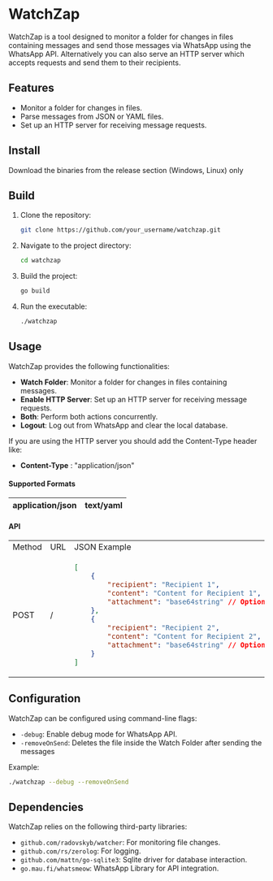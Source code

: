 # WatchZap

WatchZap is a tool designed to monitor a folder for changes in files containing messages and send those messages via WhatsApp using the WhatsApp API. Alternatively
you can also serve an HTTP server which accepts requests and send them to their recipients.

## Features

- Monitor a folder for changes in files.
- Parse messages from JSON or YAML files.
- Set up an HTTP server for receiving message requests.

## Install

Download the binaries from the release section (Windows, Linux) only

## Build

1. Clone the repository:

   ```bash
   git clone https://github.com/your_username/watchzap.git
   ```

2. Navigate to the project directory:

   ```bash
   cd watchzap
   ```

3. Build the project:

   ```bash
   go build
   ```

4. Run the executable:

   ```bash
   ./watchzap
   ```

## Usage

WatchZap provides the following functionalities:

- **Watch Folder**: Monitor a folder for changes in files containing messages.
- **Enable HTTP Server**: Set up an HTTP server for receiving message requests.
- **Both**: Perform both actions concurrently.
- **Logout**: Log out from WhatsApp and clear the local database.

If you are using the HTTP server you should add the Content-Type header like:

* **Content-Type**
: "application/json"

#### Supported Formats

|application/json | text/yaml |
|-----------------|-----------|


#### API

<table>
<tr>

<td>Method</td>
<td>URL</td>
<td>JSON Example</td>
<td>YAML Example</td>

</tr>

<tr>

<td> POST </td>
<td> / </td>
<td>

```json
[
    {
        "recipient": "Recipient 1",
        "content": "Content for Recipient 1",
        "attachment": "base64string" // Optional field
    },
    {
        "recipient": "Recipient 2",
        "content": "Content for Recipient 2",
        "attachment": "base64string" // Optional field
    }
]
```

</td>
<td>

```YAML
---
- recipient: Recipient1
  content: Content for Recipient1
  attachment: base64string
- recipient: Recipient2
  content: Content for Recipient2
  attachment: base64string
```
</td>
</tr>
</table>

## Configuration

WatchZap can be configured using command-line flags:

- `-debug`: Enable debug mode for WhatsApp API.
- `-removeOnSend`: Deletes the file inside the Watch Folder after sending the messages

Example:

```bash
./watchzap --debug --removeOnSend
```

## Dependencies

WatchZap relies on the following third-party libraries:

- `github.com/radovskyb/watcher`: For monitoring file changes.
- `github.com/rs/zerolog`: For logging.
- `github.com/mattn/go-sqlite3`: Sqlite driver for database interaction.
- `go.mau.fi/whatsmeow`: WhatsApp Library for API integration.
